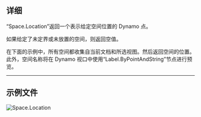 ## 详细
“Space.Location”返回一个表示给定空间位置的 Dynamo 点。

如果给定了未定界或未放置的空间，则返回空值。

在下面的示例中，所有空间都收集自当前文档和所选视图。然后返回空间的位置。此外，空间名称将在 Dynamo 视口中使用“Label.ByPointAndString”节点进行预览。

___
## 示例文件

![Space.Location](./Revit.Elements.Space.Location_img.jpg)
